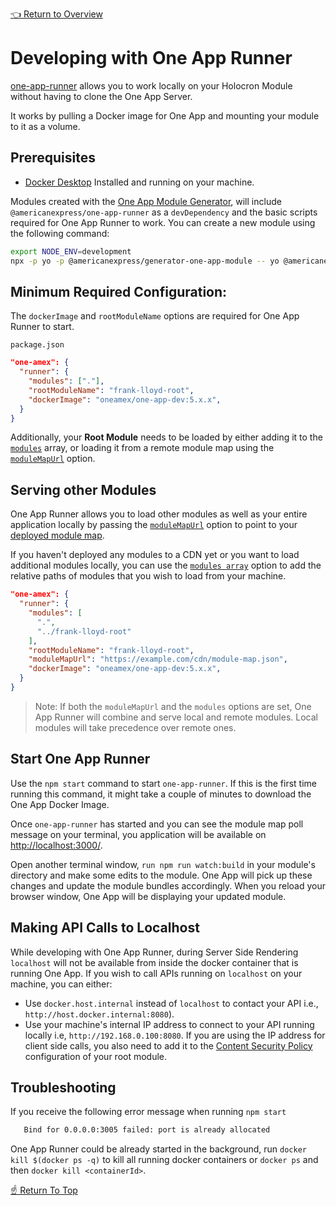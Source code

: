 <!--ONE-DOCS-HIDE start-->
[👈 Return to Overview](./README.md)
<!--ONE-DOCS-HIDE end-->

# Developing with One App Runner

[one-app-runner](https://github.com/americanexpress/one-app-cli/tree/main/packages/one-app-runner) allows you to work locally on your Holocron Module without having to clone the One App Server.

It works by pulling a Docker image for One App and mounting your module to it as a volume.

## Prerequisites

- [Docker Desktop](https://www.docker.com/products/docker-desktop) Installed and running on your machine.

Modules created with the [One App Module Generator](https://github.com/americanexpress/one-app-cli/tree/main/packages/generator-one-app-module), will include `@americanexpress/one-app-runner` as a `devDependency` and the basic scripts required for One App Runner to work. You can create a new module using the following command:

```bash
export NODE_ENV=development
npx -p yo -p @americanexpress/generator-one-app-module -- yo @americanexpress/one-app-module
```

## Minimum Required Configuration:

The `dockerImage` and `rootModuleName` options are required for One App Runner to start.

`package.json`

```json
"one-amex": {
  "runner": {
    "modules": ["."],
    "rootModuleName": "frank-lloyd-root",
    "dockerImage": "oneamex/one-app-dev:5.x.x",
  }
}
```
Additionally, your **Root Module** needs to be loaded by either adding it to the [`modules`](https://github.com/americanexpress/one-app-cli/tree/main/packages/one-app-runner#modules-optional) array, or loading it from a remote module map using the [`moduleMapUrl`](https://github.com/americanexpress/one-app-cli/tree/main/packages/one-app-runner#module-map-url) option.

## Serving other Modules

One App Runner allows you to load other modules as well as your entire application locally by passing the [`moduleMapUrl`](https://github.com/americanexpress/one-app-cli/tree/main/packages/one-app-runner#module-map-url) option to point to your [deployed module map](../guides/Running-In-Production.md#building-and-deploying-a-holocron-module-map).

If you haven't deployed any modules to a CDN yet or you want to load additional modules locally, you can use the [`modules array`](https://github.com/americanexpress/one-app-cli/tree/main/packages/one-app-runner#modules-optional) option to add the relative paths of modules that you wish to load from your machine.
```json
"one-amex": {
  "runner": {
    "modules": [
      ".",
      "../frank-lloyd-root"
    ],
    "rootModuleName": "frank-lloyd-root",
    "moduleMapUrl": "https://example.com/cdn/module-map.json",
    "dockerImage": "oneamex/one-app-dev:5.x.x",
  }
}
```
> Note: If both the `moduleMapUrl` and the `modules` options are set, One App Runner will combine and serve local and remote modules. Local modules will take precedence over remote ones.


## Start One App Runner

Use the `npm start` command to start `one-app-runner`. If this is the first time running this command, it might take a couple of minutes to download the One App Docker Image.

Once `one-app-runner` has started and you can see the module map poll message on your terminal, you application will be available on [http://localhost:3000/](http://localhost:3000/).

Open another terminal window, `run npm run watch:build` in your module's directory and make some edits to the module. One App will pick up these changes and update the module bundles accordingly. When you reload your browser window, One App will be displaying your updated module.

## Making API Calls to Localhost

While developing with One App Runner, during Server Side Rendering `localhost` will not be available from inside the docker container that is running One App. If you wish to call APIs running on `localhost` on your machine, you can either:

- Use `docker.host.internal` instead of `localhost` to contact your API i.e., `http://host.docker.internal:8080`).
- Use your machine's internal IP address to connect to your API running locally i.e, `http://192.168.0.100:8080`. If you are using the IP address for client side calls, you also need to add it to the [Content Security Policy](https://github.com/americanexpress/one-app/blob/main/docs/api/modules/App-Configuration.md#csp) configuration of your root module.

## Troubleshooting

If you receive the following error message when running `npm start`

```bash
   Bind for 0.0.0.0:3005 failed: port is already allocated
```
One App Runner could be already started in the background, run `docker kill $(docker ps -q)` to kill all running docker containers or `docker ps` and then `docker kill <containerId>`.

[☝️ Return To Top](#developing-with-one-app-runner)

